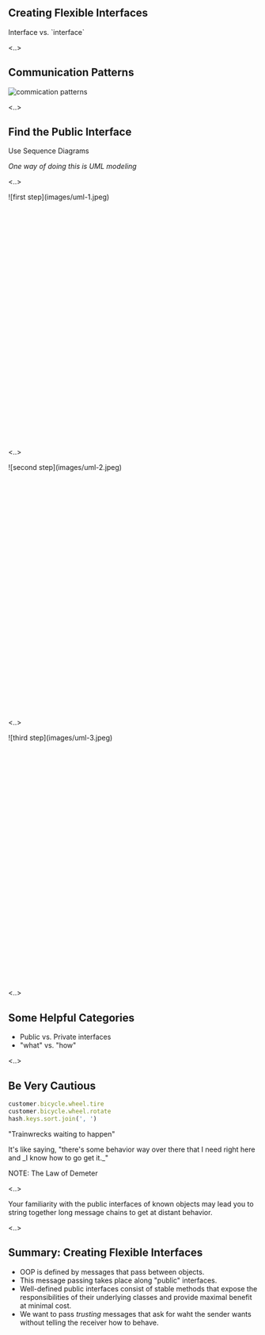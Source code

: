 ## Creating Flexible Interfaces

<p class="fragment fade-in">Interface vs. `interface`</p>

<..>

## Communication Patterns

![commication patterns](images/communication-patterns.png)

<..>

## Find the Public Interface

<p class="fragment fade-in">Use Sequence Diagrams</p>
<p class="fragment fade-in"><em>One way of doing this is UML modeling</em></p>

<..>

<p style="height:500px;">![first step](images/uml-1.jpeg)</p>

<..>

<p style="height:500px;">![second step](images/uml-2.jpeg)</p>

<..>

<p style="height:500px;">![third step](images/uml-3.jpeg)</p>

<..>

## Some Helpful Categories

* Public vs. Private interfaces
* "what" vs. "how"

<..>

## Be Very Cautious

```ruby
customer.bicycle.wheel.tire
customer.bicycle.wheel.rotate
hash.keys.sort.join(', ')
```

<p class="fragment fade-in">"Trainwrecks waiting to happen"</p>
<p class="fragment fade-in">It's like saying, "there's some behavior way over there that I need right here and _I know how to go get it._"</p>

NOTE:
The Law of Demeter

<..>

Your familiarity with the public interfaces of known objects may lead you to string together long message chains to get at distant behavior.

<..>

## Summary: Creating Flexible Interfaces

* OOP is defined by messages that pass between objects.
* This message passing takes place along "public" interfaces.
* Well-defined public interfaces consist of stable methods that expose the responsibilities of their underlying classes and provide maximal benefit at minimal cost.
* We want to pass _trusting_ messages that ask for waht the sender wants without telling the receiver how to behave.
